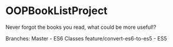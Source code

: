 # OOPBookListProject
Never forgot the books you read, what could be more useful!?

Branches:
Master - ES6 Classes
feature/convert-es6-to-es5 - ES5
